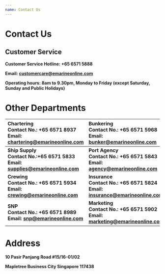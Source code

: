 ```yaml
---
name: Contact Us 
---
```


# Contact Us 

## Customer Service

**Customer Service Hotline: +65 6571 5888**

**Email: [customercare@emarineonline.com](mailto:customercare@emarineonline.com)**

**Operating hours: 8am to 9.30pm, Monday to Friday (except Saturday, Sunday and Public Holidays)**

# Other Departments

|Chartering<br>Contact No.: +65 6571 8937<br>Email: [chartering@emarineonline.com](mailto:chartering@emarineonline.com)|Bunkering<br>Contact No.: +65 6571 5968<br>Email: [bunker@emarineonline.com](mailto:bunker@emarineonline.com)|
|:---|:---|   
|**Ship Supply<br>Contact No.:+65 6571 5833<br>Email: [supplies@emarineonline.com](mailto:supplies@emarineonline.com)**|**Port Agency<br>Contact No.: +65 6571 5843<br>Email: [agency@emarineonline.com](mailto:agency@emarineonline.com)**|
|**Crewing<br>Contact No.: +65 6571 5934<br>Email: [crewing@emarineonline.com](mailto:crewing@emarineonline.com)**|**Insurance<br>Contact No.: +65 6571 5824<br>Email: [insurance@emarineonline.com](mailto:insurance@emarineonline.com)**|
|**SNP<br>Contact No.: +65 6571 8989<br>Email: [snp@emarineonline.com](mailto:snp@emarineonline.com)**|**Marketing<br>Contact No.: +65 6571 5902<br>Email: [marketing@emarineonline.com](mailto:marketing@emarineonline.com)**|

# Address
**10 Pasir Panjang Road #15&#47;16-01/02**

**Mapletree Business City Singapore 117438**
